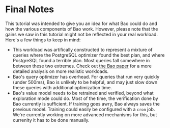 # Final Notes

This tutorial was intended to give you an idea for what Bao could do and how the various components of Bao work. However, please note that the gains we saw in this tutorial might not be reflected in your real workload. Here's a few things to keep in mind:

* This workload was artifically constructed to represent a mixture of queries where the PostgreSQL optimizer found the best plan, and where PostgreSQL found a terrible plan. Most queries fall somewhere in between these two extremes. Check out [the Bao paper](https://rm.cab/bao) for a more detailed analysis on more realistic workloads.
* Bao's query optimizer has overhead. For queries that run very quickly (under 500ms), Bao is unlikely to be helpful, and may just slow down these queries with additional optimization time.
* Bao's value model needs to be retrained and verified, beyond what exploration mode could do. Most of the time, the verification done by Bao currently is sufficient. If training goes awry, Bao always saves the previous model. Training could easily be configured with a `cron` job.  We're currently working on more advanced mechanisms for this, but currenlty it has to be done manually.
